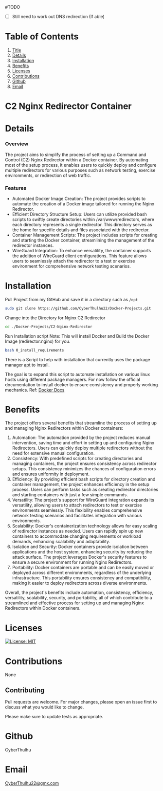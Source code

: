 #TODO

- [ ] Still need to work out DNS redirection (If able)

# Table of Contents

  1. [Title](#Title)
  2. [Details](#Details)
  3. [Installation](#Installation)
  4. [Benefits](#Benefits)
  5. [Licenses](#Licenses)
  6. [Contributions](#Contributions)
  7. [Github](#Github)
  8. [Email](#Email)
  
# C2 Nginx Redirector Container

# Details

### Overview

The project aims to simplify the process of setting up a Command and Control (C2) Nginx Redirector within a Docker container. By automating most of the setup process, it enables users to quickly deploy and configure multiple redirectors for various purposes such as network testing, exercise environments, or redirection of web traffic.

### Features

* Automated Docker Image Creation:
The project provides scripts to automate the creation of a Docker image tailored for running the Nginx Redirector.
* Efficient Directory Structure Setup: Users can utilize provided bash scripts to swiftly create directories within /var/www/redirectors, where each directory represents a single redirector. This directory serves as the home for specific details and files associated with the redirector.
* Container Management Scripts: The project includes scripts for creating and starting the Docker container, streamlining the management of the redirector instances.
* WireGuard Integration: To enhance versatility, the container supports the addition of WireGuard client configurations. This feature allows users to seamlessly attach the redirector to a test or exercise environment for comprehensive network testing scenarios.

# Installation
Pull Project from my GitHub and save it in a directory such as `/opt`
```bash
sudo git clone https://github.com/CyberThulhu22/Docker-Projects.git
```

Change into the Directory for Nginx C2 Redirector
```bash
cd ./Docker-Projects/C2-Nginx-Redirector
```

Run Installation script
Note: This will install Docker and Build the Docker Image (redirector:nginx) for you.
```bash
bash 0_install_requirements
```


There is a Script to help with installation that currently uses the package manager [apt](https://manpages.ubuntu.com/manpages/noble/en/man8/apt.8.html) to install.

The goal is to expand this script to automate installation on various linux hosts using different package managers. For now follow the official documentation to install docker to ensure consistency and properly working mechanics.
Ref: [Docker Docs](https://docs.docker.com/engine/install/)

# Benefits
The project offers several benefits that streamline the process of setting up and managing Nginx Redirectors within Docker containers:

1. Automation: The automation provided by the project reduces manual intervention, saving time and effort in setting up and configuring Nginx Redirectors. Users can quickly deploy multiple redirectors without the need for extensive manual configuration.
2. Consistency: With predefined scripts for creating directories and managing containers, the project ensures consistency across redirector setups. This consistency minimizes the chances of configuration errors and ensures uniformity in deployment.
3. Efficiency: By providing efficient bash scripts for directory creation and container management, the project enhances efficiency in the setup process. Users can perform tasks such as creating redirector directories and starting containers with just a few simple commands.
4. Versatility: The project's support for WireGuard integration expands its versatility, allowing users to attach redirectors to test or exercise environments seamlessly. This flexibility enables comprehensive network testing scenarios and facilitates integration with various environments.
5. Scalability: Docker's containerization technology allows for easy scaling of redirector instances as needed. Users can rapidly spin up new containers to accommodate changing requirements or workload demands, enhancing scalability and adaptability.
6. Isolation and Security: Docker containers provide isolation between applications and the host system, enhancing security by reducing the attack surface. The project leverages Docker's security features to ensure a secure environment for running Nginx Redirectors.
7. Portability: Docker containers are portable and can be easily moved or deployed across different environments, regardless of the underlying infrastructure. This portability ensures consistency and compatibility, making it easier to deploy redirectors across diverse environments.

Overall, the project's benefits include automation, consistency, efficiency, versatility, scalability, security, and portability, all of which contribute to a streamlined and effective process for setting up and managing Nginx Redirectors within Docker containers.

# Licenses
[![License: MIT](https://img.shields.io/badge/License-MIT-yellow.svg)](https://opensource.org/licenses/MIT)

# Contributions
None

## Contributing
Pull requests are welcome. For major changes, please open an issue first
to discuss what you would like to change.

Please make sure to update tests as appropriate.

# Github
CyberThulhu

# Email
CyberThulhu22@gmx.com
  
